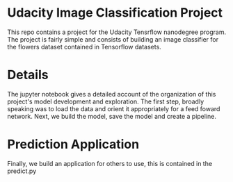 # Udacity Image Classification Project 

This repo contains a project for the Udacity Tensrflow nanodegree program. The project is fairly simple and consists of building an image classifier for the flowers dataset contained in Tensorflow datasets. 

# Details

The jupyter notebook gives a detailed account of the organization of this project's model development and exploration. The first step, broadly speaking was to load the data and orient it appropriately for a feed foward network. Next, we build the model, save the model and create a pipeline. 

# Prediction Application 

Finally, we build an application for others to use, this is contained in the predict.py

